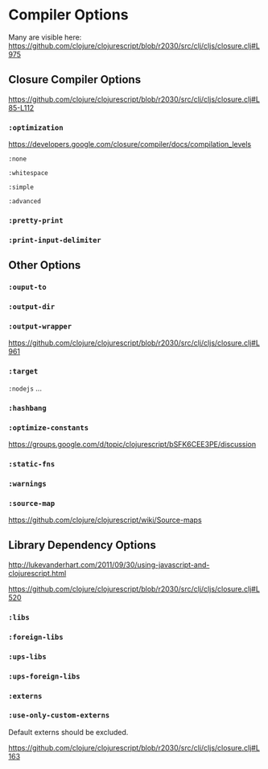 # Compiler Options

Many are visible here: https://github.com/clojure/clojurescript/blob/r2030/src/clj/cljs/closure.clj#L975

## Closure Compiler Options

https://github.com/clojure/clojurescript/blob/r2030/src/clj/cljs/closure.clj#L85-L112

### `:optimization`

https://developers.google.com/closure/compiler/docs/compilation_levels

`:none`

`:whitespace`

`:simple`

`:advanced`

### `:pretty-print`

### `:print-input-delimiter`

## Other Options

### `:ouput-to`

### `:output-dir`

### `:output-wrapper`

https://github.com/clojure/clojurescript/blob/r2030/src/clj/cljs/closure.clj#L961

### `:target`

`:nodejs` ...

### `:hashbang`

### `:optimize-constants`

https://groups.google.com/d/topic/clojurescript/bSFK6CEE3PE/discussion

### `:static-fns`

### `:warnings`

### `:source-map`

https://github.com/clojure/clojurescript/wiki/Source-maps

## Library Dependency Options

http://lukevanderhart.com/2011/09/30/using-javascript-and-clojurescript.html

https://github.com/clojure/clojurescript/blob/r2030/src/clj/cljs/closure.clj#L520

### `:libs`

### `:foreign-libs`

### `:ups-libs`

### `:ups-foreign-libs`

### `:externs`

### `:use-only-custom-externs`

Default externs should be excluded.

https://github.com/clojure/clojurescript/blob/r2030/src/clj/cljs/closure.clj#L163
